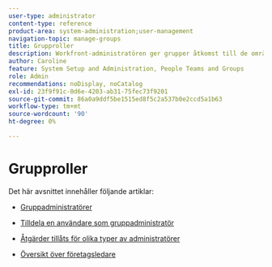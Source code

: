 ```yaml
---
user-type: administrator
content-type: reference
product-area: system-administration;user-management
navigation-topic: manage-groups
title: Grupproller
description: Workfront-administratören ger grupper åtkomst till de områden i Workfront där de behöver arbeta och kommunicera. Varje grupp kan sedan separera sin Workfront-information, t.ex. användare, mallar, egna formulär och projekt från andra avdelningar. Minst en gruppadministratör krävs för varje grupp. Upp till 14 nivåer av undergrupper kan finnas under en grupp.
author: Caroline
feature: System Setup and Administration, People Teams and Groups
role: Admin
recommendations: noDisplay, noCatalog
exl-id: 23f9f91c-0d6e-4203-ab31-75fec73f9201
source-git-commit: 86a0a9ddf5be1515ed8f5c2a537b0e2ccd5a1b63
workflow-type: tm+mt
source-wordcount: '90'
ht-degree: 0%

---
```


# Grupproller

Det här avsnittet innehåller följande artiklar:

* [Gruppadministratörer](../../../administration-and-setup/manage-groups/group-roles/group-administrators.md)

* [Tilldela en användare som gruppadministratör](../../../administration-and-setup/manage-groups/group-roles/assign-user-as-group-administrator.md)
* [Åtgärder tillåts för olika typer av administratörer](../../../administration-and-setup/manage-groups/group-roles/group-actions-allowed-different-types-admins.md)

* [Översikt över företagsledare](../../../administration-and-setup/manage-groups/group-roles/business-leader-overview.md)
